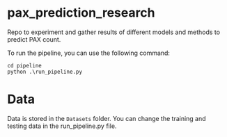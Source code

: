 # pax_prediction_research

Repo to experiment and gather results of different models and methods to predict PAX count.

To run the pipeline, you can use the following command:

```
cd pipeline
python .\run_pipeline.py
```
# Data

Data is stored in the `Datasets` folder. You can change the training and testing data in the run_pipeline.py file.

```